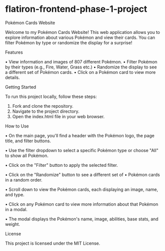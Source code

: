 # flatiron-frontend-phase-1-project
Pokémon Cards Website

Welcome to my Pokémon Cards Website! This web application allows you to explore information about various Pokémon and view their cards. You can filter Pokémon by type or randomize the display for a surprise!

Features

• View information and images of 807 different Pokémon.
• Filter Pokémon by their types (e.g., Fire, Water, Grass etc.)
• Randomize the display to see a different set of Pokémon cards.
• Click on a Pokémon card to view more details.

Getting Started

To run this project locally, follow these steps:

1. Fork and clone the repository.
2. Navigate to the project directory.
3. Open the index.html file in your web browser.

How to Use

• On the main page, you'll find a header with the Pokémon logo, the page title, and filter buttons.

• Use the filter dropdown to select a specific Pokémon type or choose "All" to show all Pokémon.

• Click on the "Filter" button to apply the selected filter.

• Click on the "Randomize" button to see a different set of • Pokémon cards in a random order.

• Scroll down to view the Pokémon cards, each displaying an image, name, and type.

• Click on any Pokémon card to view more information about that Pokémon in a modal.

• The modal displays the Pokémon's name, image, abilities, base stats, and weight.

License

This project is licensed under the MIT License.